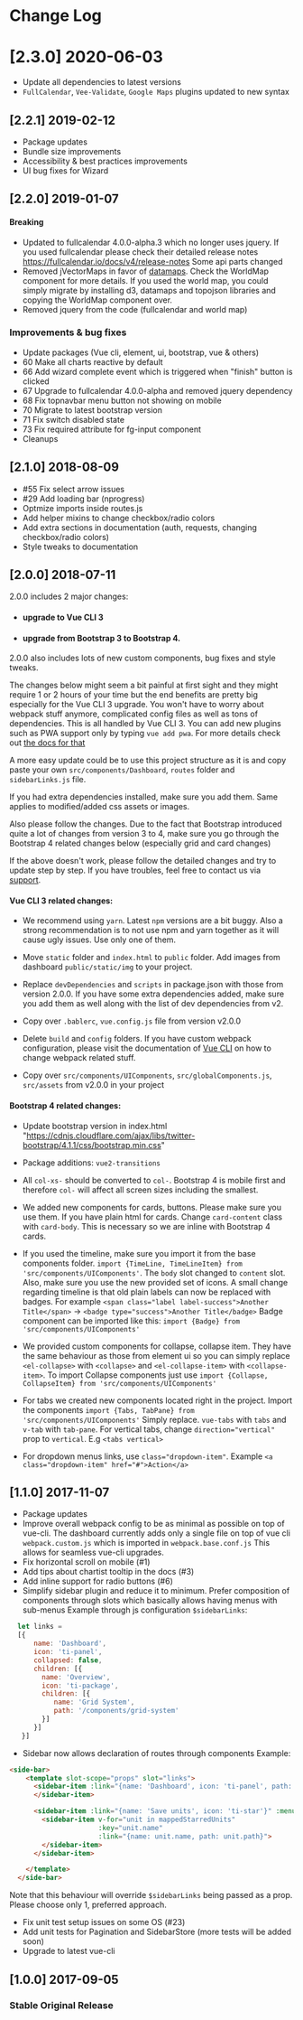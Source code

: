 # Change Log

# [2.3.0] 2020-06-03
- Update all dependencies to latest versions
- `FullCalendar`, `Vee-Validate`, `Google Maps` plugins updated to new syntax

## [2.2.1] 2019-02-12

- Package updates
- Bundle size improvements
- Accessibility & best practices improvements
- UI bug fixes for Wizard


## [2.2.0] 2019-01-07

#### Breaking
- Updated to fullcalendar 4.0.0-alpha.3 which no longer uses jquery. If you used fullcalendar please check their detailed release notes https://fullcalendar.io/docs/v4/release-notes
Some api parts changed
- Removed jVectorMaps in favor of [datamaps](http://datamaps.github.io/). Check the WorldMap component for more details. If you used the world map, you could simply migrate by installing
d3, datamaps and topojson libraries and copying the WorldMap component over.
- Removed jquery from the code (fullcalendar and world map)

### Improvements & bug fixes
- Update packages (Vue cli, element, ui, bootstrap, vue & others)
- 60 Make all charts reactive by default
- 66 Add wizard complete event which is triggered when "finish" button is clicked
- 67 Upgrade to fullcalendar 4.0.0-alpha and removed jquery dependency
- 68 Fix topnavbar menu button not showing on mobile
- 70 Migrate to latest bootstrap version
- 71 Fix switch disabled state
- 73 Fix required attribute for fg-input component
- Cleanups


## [2.1.0] 2018-08-09

- #55 Fix select arrow issues
- #29 Add loading bar (nprogress)
- Optmize imports inside routes.js
- Add helper mixins to change checkbox/radio colors
- Add extra sections in documentation (auth, requests, changing checkbox/radio colors)
- Style tweaks to documentation


## [2.0.0] 2018-07-11
 2.0.0 includes 2 major changes:

- #### upgrade to Vue CLI 3
- #### upgrade from Bootstrap 3 to Bootstrap 4.

2.0.0 also includes lots of new custom components, bug fixes and style tweaks.

The changes below might seem a bit painful at first sight and they might require
1 or 2 hours of your time but the end benefits are pretty big especially for the Vue CLI 3 upgrade.
You won't have to worry about webpack stuff anymore, complicated config files as well as tons of dependencies.
This is all handled by Vue CLI 3. You can add new plugins such as PWA support only by typing
`vue add pwa`. For more details check out [the docs for that](https://cli.vuejs.org/guide/plugins-and-presets.html#installing-plugins-in-an-existing-project)

A more easy update could be to use this project structure as it is and copy paste
your own `src/components/Dashboard`, `routes` folder and `sidebarLinks.js` file.

If you had extra dependencies installed, make sure you add them. Same applies to modified/added
css assets or images.

Also please follow the changes. Due to the fact that Bootstrap introduced quite a lot of changes from
version 3 to 4, make sure you go through the Bootstrap 4 related changes below (especially grid and card changes)

If the above doesn't work, please follow the detailed changes and try to update step by step.
If you have troubles, feel free to contact us via [support](https://www.creative-tim.com/contact-us).

#### Vue CLI 3 related changes:

 - We recommend using `yarn`. Latest `npm` versions are a bit buggy. Also a strong recommendation is
 to not use npm and yarn together as it will cause ugly issues. Use only one of them.

 - Move `static` folder and `index.html` to `public` folder. Add images from dashboard `public/static/img` to your project.

 - Replace `devDependencies` and `scripts` in package.json with those from version 2.0.0. If you have some extra dependencies added, make sure you add them as well along with the list of dev dependencies from v2.

 - Copy over `.bablerc`, `vue.config.js` file from version v2.0.0

 - Delete `build` and `config` folders. If you have custom webpack configuration, please visit the
 documentation of [Vue CLI](https://github.com/vuejs/vue-cli/blob/dev/docs/README.md) on how to change
 webpack related stuff.

 - Copy over `src/components/UIComponents`, `src/globalComponents.js`, `src/assets` from v2.0.0 in your project

#### Bootstrap 4 related changes:

 - Update bootstrap version in index.html "https://cdnjs.cloudflare.com/ajax/libs/twitter-bootstrap/4.1.1/css/bootstrap.min.css"

 - Package additions: `vue2-transitions`

 - All `col-xs-` should be converted to `col-`. Bootstrap 4 is mobile first and therefore `col-` will affect all screen sizes including the smallest.

 - We added new components for cards, buttons. Please make sure you use them. If you have
 plain html for cards. Change `card-content` class with `card-body`. This is necessary so we are inline with
 Bootstrap 4 cards.

 - If you used the timeline, make sure you import it from the base components folder.
 `import {TimeLine, TimeLineItem} from 'src/components/UIComponents'`.
 The `body` slot changed to `content` slot. Also, make sure you use the new provided set of icons. A small change regarding timeline is that old plain labels can now be replaced with badges.
 For example `<span class="label label-success">Another Title</span>` -> `<badge type="success">Another Title</badge>`
 Badge component can be imported like this: `import {Badge} from 'src/components/UIComponents'`

 - We provided custom components for collapse, collapse item. They have the same behaviour as those from
 element ui so you can simply replace `<el-collapse>` with `<collapse>` and `<el-collapse-item>` with
 `<collapse-item>`. To import Collapse components just use `import {Collapse, CollapseItem} from 'src/components/UIComponents'`

 - For tabs we created new components located right in the project.
 Import the components `import {Tabs, TabPane} from 'src/components/UIComponents'`
 Simply replace. `vue-tabs` with `tabs` and `v-tab` with `tab-pane`. For vertical tabs, change
 `direction="vertical"` prop to `vertical`. E.g `<tabs vertical>`

 - For dropdown menus links, use `class="dropdown-item"`. Example `<a class="dropdown-item" href="#">Action</a>`

## [1.1.0] 2017-11-07
  - Package updates
  - Improve overall webpack config to be as minimal as possible on top of vue-cli.
   The dashboard currently adds only a single file on top of vue cli `webpack.custom.js` which is imported in `webpack.base.conf.js`
   This allows for seamless vue-cli upgrades.
  - Fix horizontal scroll on mobile (#1)
  - Add tips about chartist tooltip in the docs (#3)
  - Add inline support for radio buttons (#6)
  - Simplify sidebar plugin and reduce it to minimum. Prefer composition of components through slots which basically allows
  having menus with sub-menus
  Example through js configuration `$sidebarLinks`:
  ```js
    let links =
    [{
        name: 'Dashboard',
        icon: 'ti-panel',
        collapsed: false,
        children: [{
          name: 'Overview',
          icon: 'ti-package',
          children: [{
             name: 'Grid System',
             path: '/components/grid-system'
          }]
        }]
     }]
  ```
  - Sidebar now allows declaration of routes through components
  Example:
  ```html
  <side-bar>
      <template slot-scope="props" slot="links">
        <sidebar-item :link="{name: 'Dashboard', icon: 'ti-panel', path: '/admin/dashboard'}">
        </sidebar-item>

        <sidebar-item :link="{name: 'Save units', icon: 'ti-star'}" :menu="true">
          <sidebar-item v-for="unit in mappedStarredUnits"
                        :key="unit.name"
                        :link="{name: unit.name, path: unit.path}">
          </sidebar-item>
        </sidebar-item>

      </template>
    </side-bar>
  ```
  Note that this behaviour will override `$sidebarLinks` being passed as a prop. Please choose only 1, preferred approach.

  - Fix unit test setup issues on some OS (#23)
  - Add unit tests for Pagination and SidebarStore (more tests will be added soon)
  - Upgrade to latest vue-cli


## [1.0.0] 2017-09-05
### Stable Original Release

